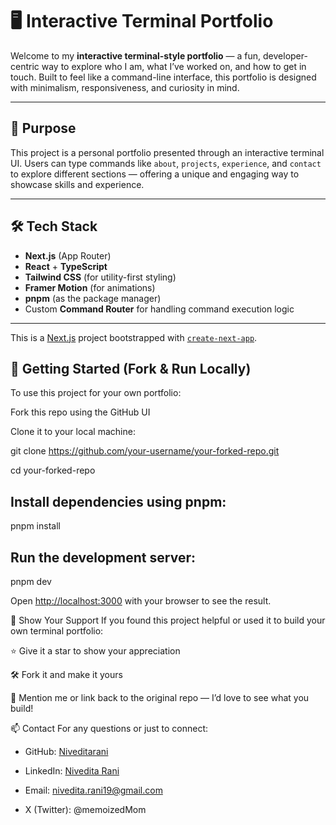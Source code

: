 # 🖥️ Interactive Terminal Portfolio

Welcome to my **interactive terminal-style portfolio** — a fun, developer-centric way to explore who I am, what I’ve worked on, and how to get in touch. Built to feel like a command-line interface, this portfolio is designed with minimalism, responsiveness, and curiosity in mind.

---

## 🎯 Purpose

This project is a personal portfolio presented through an interactive terminal UI. Users can type commands like `about`, `projects`, `experience`, and `contact` to explore different sections — offering a unique and engaging way to showcase skills and experience.

---

## 🛠️ Tech Stack

- **Next.js** (App Router)
- **React** + **TypeScript**
- **Tailwind CSS** (for utility-first styling)
- **Framer Motion** (for animations)
- **pnpm** (as the package manager)
- Custom **Command Router** for handling command execution logic

---
This is a [Next.js](https://nextjs.org) project bootstrapped with [`create-next-app`](https://nextjs.org/docs/app/api-reference/cli/create-next-app).

## 🚀 Getting Started (Fork & Run Locally)
To use this project for your own portfolio:

Fork this repo using the GitHub UI

Clone it to your local machine:

git clone https://github.com/your-username/your-forked-repo.git

cd your-forked-repo

## Install dependencies using pnpm:
pnpm install

## Run the development server:
pnpm dev

Open [http://localhost:3000](http://localhost:3000) with your browser to see the result.


🌟 Show Your Support
If you found this project helpful or used it to build your own terminal portfolio:

⭐ Give it a star to show your appreciation

🛠️ Fork it and make it yours

💬 Mention me or link back to the original repo — I’d love to see what you build!

📫 Contact
For any questions or just to connect:

- GitHub: [Niveditarani](https://github.com/Niveditarani)

- LinkedIn: [Nivedita Rani](https://www.linkedin.com/in/nivedita-rani/)

- Email: nivedita.rani19@gmail.com

- X (Twitter): @memoizedMom
